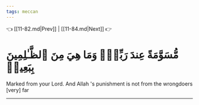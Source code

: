 ```yaml
---
tags: meccan
---
```


👈 [[11-82.md|Prev]] | [[11-84.md|Next]] 👉

# مُّسَوَّمَةً عِندَ رَبِّكَۖ وَمَا هِيَ مِنَ ٱلظَّـٰلِمِينَ بِبَعِيدٖ

Marked from your Lord. And Allah 's punishment is not from the wrongdoers [very] far

---

